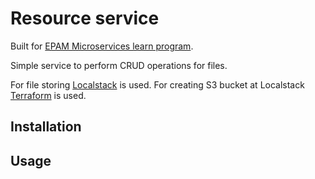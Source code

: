 # Resource service
Built for [EPAM Microservices learn program](https://learn.epam.com/myLearning/program?groupGuid=15826ffb-49c9-4ad6-8518-4c0438d17fb8&tab=panels).

Simple service to perform CRUD operations for files.

For file storing [Localstack](https://github.com/localstack/localstack) is used. For creating S3 bucket at Localstack [Terraform](https://learn.hashicorp.com/terraform) is used.



## Installation

## Usage
